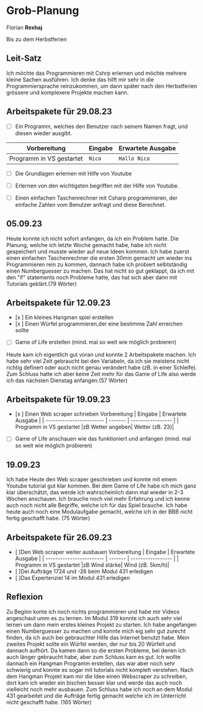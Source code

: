 # Grob-Planung

Florian **Rexhaj**

Bis zu dem Herbstferien

## Leit-Satz

Ich möchte das Programmieren mit Cshrp erlernen und möchte mehrere kleine Sachen ausführen. Ich denke das hilft mir sehr in die Programmiersprache reinzukommen, um dann später nach den Herbstferien grössere und komplexere Projekte machen kann.

## Arbeitspakete für 29.08.23

- [ ] Ein Programm, welches den Benutzer nach seinem Namen fragt, und diesen wieder ausgibt.

| Vorbereitung             | Eingabe | Erwartete Ausgabe |
| ------------------------ | ------- | ----------------- |
| Programm in VS gestartet | `Nico`  | `Hallo Nico`      |

- [ ] Die Grundlagen erlernen mit Hilfe von Youtube
- [ ] Erlernen von den wichtigsten begriffen mit der Hilfe von Youtube.
- [ ] Einen einfachen Taschenrechner mit Csharp programmieren, der einfache Zahlen vom Benutzer anfragt und diese Berechnet.


## 05.09.23

Heute konnte ich nicht sofort anfangen, da ich ein Problem hatte. Die Planung, welche ich letzte Woche gemacht habe, habe ich nicht gespeichert und musste wieder auf neue Ideen kommen. Ich habe zuerst einen einfachen Taschenrechner die ersten 30min gemacht um wieder ins Programmieren rein zu kommen, dannach habe ich probiert selbtständig einen Numberguesser zu machen. Das hat nicht so gut geklappt, da ich mit den "if" statements noch Probleme hatte, das hat sich aber dann mit Tutorials geklärt.(79 Wörter)

## Arbeitspakete für 12.09.23
- [x ] Ein kleines Hangman spiel erstellen
- [x ] Einen Würfel programmieren,der eine bestimme Zahl erreichen sollte
- [ ] Game of Life erstellen (mind. mal so weit wie möglich probieren)

Heute kam ich eigentlich gut voran und konnte 2 Arbeitspakete machen. Ich habe sehr viel Zeit gebraucht bei den Variabeln, da ich sie meistens nicht richtig definert oder auch nicht genau verändert habe (zB. in einer Schleife). Zum Schluss hatte ich aber keine Zeit mehr für das Game of Life also werde ich das nächsten Dienstag anfangen.(57 Wörter) 

## Arbeitspakete für 19.09.23
- [x ] Einen Web scraper schrieben
 Vorbereitung             | Eingabe | Erwartete Ausgabe |
| ------------------------ | ------- | ----------------- |
| Programm in VS gestartet |zB Wetter angeben| Wetter (zB. 23)|
- [ ] Game of Life anschauen wie das funktioniert und anfangen (mind. mal so weit wie möglich probieren)

## 19.09.23
Ich habe Heute den Web scraper geschrieben und konnte mit einem Youtube tutorial gut klar kommen. Bei dem Game of Life habe ich mich ganz klar überschätzt, das werde ich wahrscheinlich dann mal wieder in 2-3 Wochen anschauen. Ich brauche noch viel mehr Erfahrung und ich kenne auch noch nicht alle Begriffe, welche ich für das Spiel brauche. Ich habe heute auch noch eine Modulaufgabe gemacht, welche ich in der BBB nicht fertig geschafft habe. (75 Wörter)

## Arbeitspakete für 26.09.23
- [ ]Den Web scraper weiter ausbauen
  Vorbereitung             | Eingabe | Erwartete Ausgabe |
| ------------------------ | ------- | ----------------- |
| Programm in VS gestartet |zB Wind stärke| Wind (zB. 5km/h)|
- [ ]Dei Aufträge 1724 und -26 beim Modul 431 erledigen
- [ ]Das Expertenziel 14 im Modul 431 erledigen

## Reflexion
Zu Beginn konte ich noch nichts programmieren und habe mir Videos angeschaut umm es zu lernen. Im Modul 319 konnte ich auch sehr viel lernen um dann mein erstes kleines Projekt zu starten. Ich habe angefangen einen Numberguesser zu machen und konnte mich eig sehr gut zurecht finden, da ich auch bei gebrauchter Hilfe das Internet benutzt habe. Mein zweites Projekt sollte ein Würfel werden, der nur bis 20 Würfelt und dannach aufhört. Da kamen dann so die ersten Probleme, bei denen ich auch länger gebraucht habe, aber zum Schluss kam es gut. Ich wollte dannach ein Hangman Programm erstellen, das war aber noch sehr schwierig und konnte es sogar mit tutorials nicht komplett verstehen. Nach dem Hangman Projekt kam mir die Idee einen Webscraper zu schreiben, dort kam ich wieder ein bischen besser klar und werde das auch noch vielleicht noch mehr ausbauen. Zum Schluss habe ich noch an dem Modul 431 gearbeitet und die Aufträge fertig gemacht welche ich im Unterricht nicht geschafft habe. (165 Wörter)
